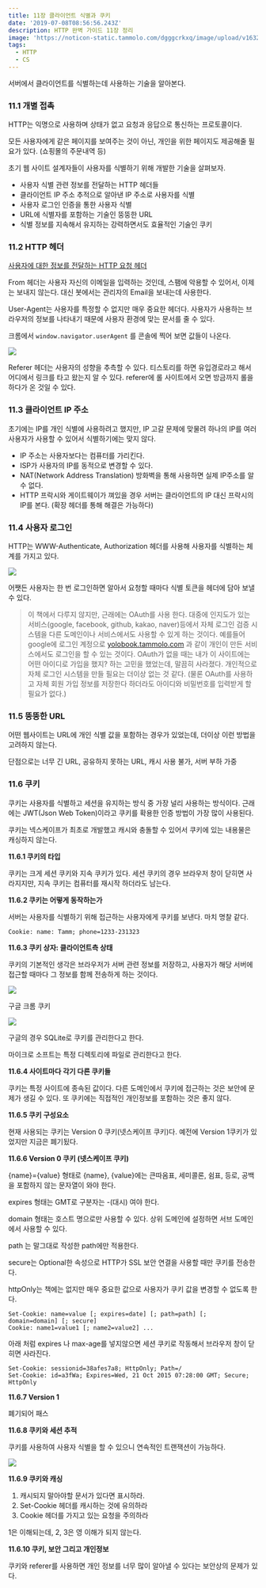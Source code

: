 ```yaml
---
title: 11장 클라이언트 식별과 쿠키
date: '2019-07-08T08:56:56.243Z'
description: HTTP 완벽 가이드 11장 정리
image: 'https://noticon-static.tammolo.com/dgggcrkxq/image/upload/v1632186958/tlog/http-perfect-guide_am6yzc.png'
tags:
  - HTTP
  - CS
---
```


서버에서 클라이언트를 식별하는데 사용하는 기술을 알아본다.

### 11.1 개별 접촉

HTTP는 익명으로 사용하며 상태가 없고 요청과 응답으로 통신하는 프로토콜이다. 

모든 사용자에게 같은 페이지를 보여주는 것이 아닌, 개인을 위한 페이지도 제공해줄 필요가 있다. (쇼핑몰의 주문내역 등)

초기 웹 사이트 설계자들이 사용자를 식별하기 위해 개발한 기술을 살펴보자.

- 사용자 식별 관련 정보를 전달하는 HTTP 헤더들
- 클라이언트 IP 주소 추적으로 알아낸 IP 주소로 사용자를 식별
- 사용자 로그인 인증을 통한 사용자 식별
- URL에 식별자를 포함하는 기술인 뚱뚱한 URL
- 식별 정보를 지속해서 유지하는 강력하면서도 효율적인 기술인 쿠키

### 11.2 HTTP 헤더

[사용자에 대한 정보를 전달하는 HTTP 요청 헤더](https://www.notion.so/d8e8ea496ada480ca09d02043ddc9dbb)

From 헤더는 사용자 자신의 이메일을 입력하는 것인데, 스팸에 악용할 수 있어서, 이제는 보내지 않는다. 대신 봇에서는 관리자의 Email을 보내는데 사용한다.

User-Agent는 사용자를 특정할 수 없지만 매우 중요한 헤더다. 사용자가 사용하는 브라우저의 정보를 나타내기 때문에 사용자 환경에 맞는 문서를 줄 수 있다.

크롬에서 `window.navigator.userAgent` 를 콘솔에 찍어 보면 값들이 나온다.

![](https://noticon-static.tammolo.com/dgggcrkxq/image/upload/v1631952575/tlog/_2019-06-30__11-fe265070-4a3e-4fc3-a7d3-c1361c183fb5.13.06_qgbdda.png)

Referer 헤더는 사용자의 성향을 추측할 수 있다. 티스토리를 하면 유입경로라고 해서 어디에서 링크를 타고 왔는지 알 수 있다. referer에 롤 사이트에서 오면 방금까지 롤을 하다가 온 것일 수 있다.

### 11.3 클라이언트 IP 주소

초기에는 IP를 개인 식별에 사용하려고 했지만, IP 고갈 문제에 맞물려 하나의 IP를 여러 사용자가 사용할 수 있어서 식별하기에는 맞지 않다.

- IP 주소는 사용자보다는 컴퓨터를 가리킨다.
- ISP가 사용자의 IP를 동적으로 변경할 수 있다.
- NAT(Network Address Translation) 방화벽을 통해 사용하면 실제 IP주소를 알 수 없다.
- HTTP 프락시와 게이트웨이가 껴있을 경우 서버는 클라이언트의 IP 대신 프락시의 IP를 본다. (확장 헤더를 통해 해결은 가능하다)

### 11.4 사용자 로그인

HTTP는 WWW-Authenticate, Authorization 헤더를 사용해 사용자를 식별하는 체계를 가지고 있다.

![](https://noticon-static.tammolo.com/dgggcrkxq/image/upload/v1631952595/tlog/Untitled-7203faa4-923b-4312-b73b-23dd0c3f978b_zaojbb.png)

어쨋든 사용자는 한 번 로그인하면 알아서 요청할 때마다 식별 토큰을 헤더에 담아 보낼수 있다.

> 이 책에서 다루지 않지만, 근래에는 OAuth를 사용 한다. 대중에 인지도가 있는 서비스(google, facebook, github, kakao, naver)등에서 자체 로그인 검증 시스템을 다른 도메인이나 서비스에서도 사용할 수 있게 하는 것이다. 예를들어 google에 로그인 계정으로 [yolobook.tammolo.com](http://yolobook.tammolo.com/) 과 같이 개인이 만든 서비스에서도 로그인을 할 수 있는 것이다.
OAuth가 없을 때는 내가 이 사이트에는 어떤 아이디로 가입을 했지? 하는 고민을 했었는데, 말끔히 사라졌다. 개인적으로 자체 로그인 시스템을 만들 필요는 더이상 없는 것 같다. (물론 OAuth를 사용하고 자체 회원 가입 정보를 저장한다 하더라도 아이디와 비밀번호를 입력받게 할 필요가 없다.)

### 11.5 뚱뚱한 URL

어떤 웹사이트는 URL에 개인 식별 값을 포함하는 경우가 있었는데, 더이상 이런 방법을 고려하지 않는다.

단점으로는 너무 긴 URL, 공유하지 못하는 URL, 캐시 사용 불가, 서버 부하 가중

### 11.6 쿠키

쿠키는 사용자를 식별하고 세션을 유지하는 방식 중 가장 널리 사용하는 방식이다. 근래에는 JWT(Json Web Token)이라고 쿠키를 확용한 인증 방법이 가장 많이 사용된다.

 쿠키는 넥스케이프가 최초로 개발했고 캐시와 충돌할 수 있어서 쿠키에 있는 내용물은 캐싱하지 않는다.

**11.6.1 쿠키의 타입**

쿠키는 크게 세션 쿠키와 지속 쿠키가 있다. 세션 쿠키의 경우 브라우저 창이 닫히면 사라지지만, 지속 쿠키는 컴퓨터를 재시작 하더라도 남는다.

**11.6.2 쿠키는 어떻게 동작하는가**

서버는 사용자를 식별하기 위해 접근하는 사용자에게 쿠키를 보낸다. 마치 명찰 같다.
```text
Cookie: name: Tamm; phone=1233-231323
```

**11.6.3 쿠키 상자: 클라이언트측 상태**

쿠키의 기본적인 생각은 브라우저가 서버 관련 정보를 저장하고, 사용자가 해당 서버에 접근할 때마다 그 정보를 함께 전송하게 하는 것이다.

![](https://noticon-static.tammolo.com/dgggcrkxq/image/upload/v1631952596/tlog/Untitled-952601c9-ba42-40e8-912f-83f46ad18c4a_swnire.png)

구글 크롬 쿠키

![](https://noticon-static.tammolo.com/dgggcrkxq/image/upload/v1631952587/tlog/_2019-06-30__11-70e54c23-e00a-4ca1-ad6c-deaa1c8232c1.43.23_iyunbg.png)

구글의 경우 SQLite로 쿠키를 관리한다고 한다.

마이크로 소프트는 특정 디렉토리에 파일로 관리한다고 한다.

**11.6.4 사이트마다 각기 다른 쿠키들**

쿠키는 특정 사이트에 종속된 값이다. 다른 도메인에서 쿠키에 접근하는 것은 보안에 문제가 생길 수 있다. 또 쿠키에는 직접적인 개인정보를 포함하는 것은 좋지 않다.

**11.6.5 쿠키 구성요소**

현재 사용되는 쿠키는 Version 0 쿠키(넷스케이프 쿠키)다. 예전에 Version 1쿠키가 있었지만 지금은 폐기됬다.

**11.6.6 Version 0 쿠키 (넷스케이프 쿠키)**

{name}={value} 형태로 {name}, {value}에는 큰따옴표, 세미콜론, 쉼표, 등로, 공백을 포함하지 않는 문자열이 와야 한다.

expires 형태는 GMT로 구분자는 -(대시) 여야 한다.

domain 형태는 호스트 명으로만 사용할 수 있다. 상위 도메인에 설정하면 서브 도메인에서 사용할 수 있다.

path 는 말그대로 작성한 path에만 적용한다.

secure는 Optional한 속성으로 HTTP가 SSL 보안 연결을 사용할 때만 쿠키를 전송한다.

httpOnly는 책에는 없지만 매우 중요한 값으로 사용자가 쿠키 값을 변경할 수 없도록 한다.
```text
Set-Cookie: name=value [; expires=date] [; path=path] [; domain=domain] [; secure]
Cookie: name1=value1 [; name2=value2] ...
```

아래 처럼 expires 나 max-age를 넣지않으면 세션 쿠키로 작동해서 브라우저 창이 닫히면 사라진다.
```text
Set-Cookie: sessionid=38afes7a8; HttpOnly; Path=/
Set-Cookie: id=a3fWa; Expires=Wed, 21 Oct 2015 07:28:00 GMT; Secure; HttpOnly
```

**11.6.7 Version 1**

폐기되어 패스

**11.6.8 쿠키와 세션 추적**

쿠키를 사용하여 사용자 식별을 할 수 있으니 연속적인 트랜잭션이 가능하다.

![](https://noticon-static.tammolo.com/dgggcrkxq/image/upload/v1631952597/tlog/Untitled-a2b62cb7-dbca-4d89-80c5-47e8be4e011b_s11fli.png)

**11.6.9 쿠키와 캐싱**

1. 캐시되지 말아야할 문서가 있다면 표시하라.
2. Set-Cookie 헤더를 캐시하는 것에 유의하라
3. Cookie 헤더를 가지고 있는 요청을 주의하라

1은 이해되는데, 2, 3은 영 이해가 되지 않는다.

**11.6.10 쿠키, 보안 그리고 개인정보**

쿠키와 referer를 사용하면 개인 정보를 너무 많이 알아낼 수 있다는 보안상의 문제가 있다.